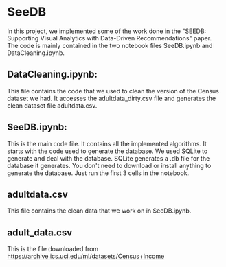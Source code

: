 # SeeDB
In this project, we implemented some of the work done in the "SEEDB: Supporting Visual Analytics with Data-Driven Recommendations" paper.
The code is mainly contained in the two notebook files SeeDB.ipynb and DataCleaning.ipynb.

## DataCleaning.ipynb:
This file contains the code that we used to clean the version of the Census dataset we had. 
It accesses the adultdata_dirty.csv file and generates the clean dataset file adultdata.csv.

## SeeDB.ipynb:
This is the main code file. It contains all the implemented algorithms. 
It starts with the code used to generate the database. We used SQLite to generate and deal with the database. SQLite generates a .db file for the database it generates. 
You don't need to download or install anything to generate the database. Just run the first 3 cells in the notebook.

## adultdata.csv
This file contains the clean data that we work on in SeeDB.ipynb.

## adult_data.csv
This is the file downloaded from https://archive.ics.uci.edu/ml/datasets/Census+Income 



